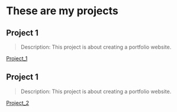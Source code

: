 # These are my projects

## Project 1
> Description:
> This project is about creating a portfolio website.
>
[Project_1](./projects/project1.md)
## Project 1
> Description:
> This project is about creating a portfolio website.
>
[Project_2](./projects/project2.md)